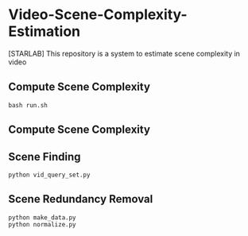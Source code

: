 # Video-Scene-Complexity-Estimation
[STARLAB] This repository is a system to estimate scene complexity in video

## Compute Scene Complexity
```
bash run.sh
```

## Compute Scene Complexity

## Scene Finding
```
python vid_query_set.py
```

## Scene Redundancy Removal

```
python make_data.py
python normalize.py
```
